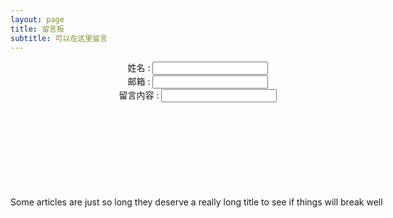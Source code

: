 ```yaml
---
layout: page
title: 留言板
subtitle: 可以在这里留言
---
```



 <div class="kk" style="wiidth:900px; height:266px;margin:0 auto">
 <div class="cl" style="margin:0 auto; width:600px;height:200px; text-align:center;">

 姓名 : <input type="text">
 <br>
 邮箱 : <input type="text">
 <br>
 留言内容 : <input type="text">
 </div>
 <div class="ck" style="margin:0 auto; width:600px;height:200px;">
   <br>Some articles are just so long they deserve a really long title to see if things will break well
  </div>
 </div>

